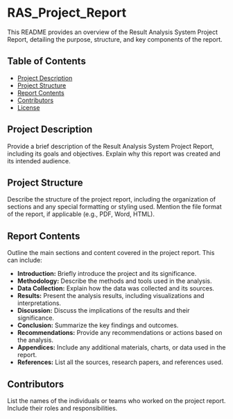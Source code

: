 # RAS_Project_Report


This README provides an overview of the Result Analysis System Project Report, detailing the purpose, structure, and key components of the report.

## Table of Contents
- [Project Description](#project-description)
- [Project Structure](#project-structure)
- [Report Contents](#report-contents)
- [Contributors](#contributors)
- [License](#license)

## Project Description

Provide a brief description of the Result Analysis System Project Report, including its goals and objectives. Explain why this report was created and its intended audience.

## Project Structure

Describe the structure of the project report, including the organization of sections and any special formatting or styling used. Mention the file format of the report, if applicable (e.g., PDF, Word, HTML).

## Report Contents

Outline the main sections and content covered in the project report. This can include:

- **Introduction:** Briefly introduce the project and its significance.
- **Methodology:** Describe the methods and tools used in the analysis.
- **Data Collection:** Explain how the data was collected and its sources.
- **Results:** Present the analysis results, including visualizations and interpretations.
- **Discussion:** Discuss the implications of the results and their significance.
- **Conclusion:** Summarize the key findings and outcomes.
- **Recommendations:** Provide any recommendations or actions based on the analysis.
- **Appendices:** Include any additional materials, charts, or data used in the report.
- **References:** List all the sources, research papers, and references used.

## Contributors

List the names of the individuals or teams who worked on the project report. Include their roles and responsibilities.

